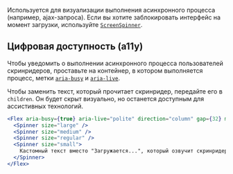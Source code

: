 Используется для визуализации выполнения асинхронного процесса (например, ajax-запроса). Если вы хотите заблокировать интерфейс на момент загрузки, используйте [`ScreenSpinner`](#/ScreenSpinner).

## Цифровая доступность (a11y)

Чтобы уведомить о выполнении асинхронного процесса пользователей скринридеров, проставьте на контейнер, в котором выполняется процесс, метки [`aria-busy`](https://doka.guide/a11y/aria-busy/) и [`aria-live`](https://doka.guide/a11y/aria-live/).

Чтобы заменить текст, который прочитает скринридер, передайте его в `children`. Он будет скрыт визуально, но останется доступным для ассистивных технологий.

```jsx { "props": { "layout": false, "iframe": false } }
<Flex aria-busy={true} aria-live="polite" direction="column" gap={32} margin="auto">
  <Spinner size="large" />
  <Spinner size="medium" />
  <Spinner size="regular" />
  <Spinner size="small">
    Кастомный текст вместо "Загружается...", который озвучит скринридер
  </Spinner>
</Flex>
```
